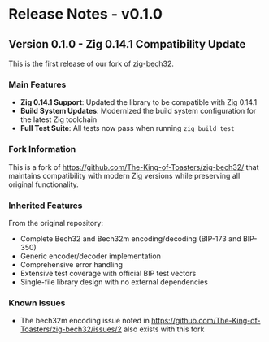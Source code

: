 # Release Notes - v0.1.0

## Version 0.1.0 - Zig 0.14.1 Compatibility Update

This is the first release of our fork of [zig-bech32](https://github.com/The-King-of-Toasters/zig-bech32/).

### Main Features

- **Zig 0.14.1 Support**: Updated the library to be compatible with Zig 0.14.1
- **Build System Updates**: Modernized the build system configuration for the latest Zig toolchain
- **Full Test Suite**: All tests now pass when running `zig build test`

### Fork Information

This is a fork of https://github.com/The-King-of-Toasters/zig-bech32/ that maintains compatibility with modern Zig versions while preserving all original functionality.

### Inherited Features

From the original repository:
- Complete Bech32 and Bech32m encoding/decoding (BIP-173 and BIP-350)
- Generic encoder/decoder implementation
- Comprehensive error handling
- Extensive test coverage with official BIP test vectors
- Single-file library design with no external dependencies

### Known Issues

- The bech32m encoding issue noted in https://github.com/The-King-of-Toasters/zig-bech32/issues/2 also exists with this fork
